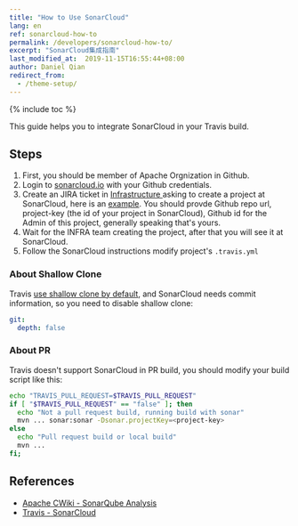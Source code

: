 ```yaml
---
title: "How to Use SonarCloud"
lang: en
ref: sonarcloud-how-to
permalink: /developers/sonarcloud-how-to/
excerpt: "SonarCloud集成指南"
last_modified_at:  2019-11-15T16:55:44+08:00
author: Daniel Qian
redirect_from:
  - /theme-setup/
---
```


{% include toc %}

This guide helps you to integrate SonarCloud in your Travis build.

## Steps

1. First, you should be member of Apache Orgnization in Github.
2. Login to  [sonarcloud.io](https://sonarcloud.io) with your Github credentials.
3. Create an JIRA ticket in  [Infrastructure ](https://issues.apache.org/jira/projects/INFRA/) asking to create a project at SonarCloud, here is an [example](https://issues.apache.org/jira/browse/INFRA-19444). You should provde Github repo url, project-key (the id of your project in SonarCloud), Github id for the Admin of this project, generally speaking that's yours.
4. Wait for the INFRA team creating the project, after that you will see it at SonarCloud.
5. Follow the SonarCloud instructions modify project's `.travis.yml`

### About Shallow Clone

Travis [use shallow clone by default](https://docs.travis-ci.com/user/customizing-the-build/#git-clone-depth), and SonarCloud needs commit information, so you need to disable shallow clone:

```yaml
git:
  depth: false
```

### About PR

Travis doesn't support SonarCloud in PR build, you should modify your build script like this:

```bash
echo "TRAVIS_PULL_REQUEST=$TRAVIS_PULL_REQUEST"
if [ "$TRAVIS_PULL_REQUEST" == "false" ]; then
  echo "Not a pull request build, running build with sonar"
  mvn ... sonar:sonar -Dsonar.projectKey=<project-key>
else
  echo "Pull request build or local build"
  mvn ...
fi;
```

## References

* [Apache CWiki - SonarQube Analysis](https://cwiki.apache.org/confluence/display/INFRA/SonarQube+Analysis)
* [Travis - SonarCloud](https://docs.travis-ci.com/user/sonarcloud/)

